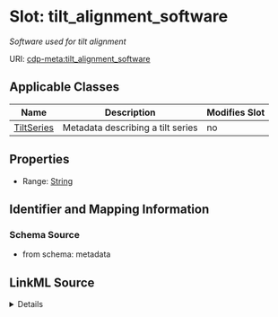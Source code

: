 # Slot: tilt_alignment_software


_Software used for tilt alignment_



URI: [cdp-meta:tilt_alignment_software](metadatatilt_alignment_software)



<!-- no inheritance hierarchy -->




## Applicable Classes

| Name | Description | Modifies Slot |
| --- | --- | --- |
[TiltSeries](TiltSeries.md) | Metadata describing a tilt series |  no  |







## Properties

* Range: [String](String.md)





## Identifier and Mapping Information







### Schema Source


* from schema: metadata




## LinkML Source

<details>
```yaml
name: tilt_alignment_software
description: Software used for tilt alignment
from_schema: metadata
exact_mappings:
- cdp-common:tiltseries_tilt_alignment_software
rank: 1000
alias: tilt_alignment_software
owner: TiltSeries
domain_of:
- TiltSeries
range: string
inlined: true
inlined_as_list: true

```
</details>